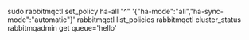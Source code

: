 sudo rabbitmqctl set_policy ha-all "^" '{"ha-mode":"all","ha-sync-mode":"automatic"}'
rabbitmqctl list_policies
rabbitmqctl cluster_status
rabbitmqadmin get queue='hello'
